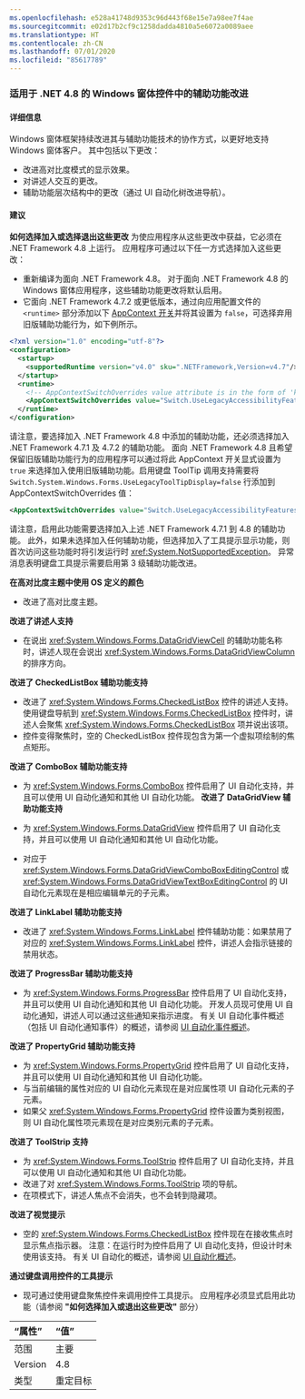 ```yaml
---
ms.openlocfilehash: e528a41748d9353c96d443f68e15e7a98ee7f4ae
ms.sourcegitcommit: e02d17b2cf9c1258dadda4810a5e6072a0089aee
ms.translationtype: HT
ms.contentlocale: zh-CN
ms.lasthandoff: 07/01/2020
ms.locfileid: "85617789"
---
```

### <a name="accessibility-improvements-in-windows-forms-controls-for-net-48"></a>适用于 .NET 4.8 的 Windows 窗体控件中的辅助功能改进

#### <a name="details"></a>详细信息

Windows 窗体框架持续改进其与辅助功能技术的协作方式，以更好地支持 Windows 窗体客户。 其中包括以下更改：

- 改进高对比度模式的显示效果。
- 对讲述人交互的更改。
- 辅助功能层次结构中的更改（通过 UI 自动化树改进导航）。

#### <a name="suggestion"></a>建议

**如何选择加入或选择退出这些更改** 为使应用程序从这些更改中获益，它必须在 .NET Framework 4.8 上运行。 应用程序可通过以下任一方式选择加入这些更改：

- 重新编译为面向 .NET Framework 4.8。 对于面向 .NET Framework 4.8 的 Windows 窗体应用程序，这些辅助功能更改将默认启用。
- 它面向 .NET Framework 4.7.2 或更低版本，通过向应用配置文件的 `<runtime>` 部分添加以下 [AppContext 开关](https://docs.microsoft.com/dotnet/framework/configure-apps/file-schema/runtime/appcontextswitchoverrides-element)并将其设置为 `false`，可选择弃用旧版辅助功能行为，如下例所示。

```xml
<?xml version="1.0" encoding="utf-8"?>
<configuration>
  <startup>
    <supportedRuntime version="v4.0" sku=".NETFramework,Version=v4.7"/>
  </startup>
  <runtime>
    <!-- AppContextSwitchOverrides value attribute is in the form of 'key1=true/false;key2=true/false  -->
    <AppContextSwitchOverrides value="Switch.UseLegacyAccessibilityFeatures=false;Switch.UseLegacyAccessibilityFeatures.2=false;Switch.UseLegacyAccessibilityFeatures.3=false" />
  </runtime>
</configuration>
```

请注意，要选择加入 .NET Framework 4.8 中添加的辅助功能，还必须选择加入 .NET Framework 4.7.1 及 4.7.2 的辅助功能。 面向 .NET Framework 4.8 且希望保留旧版辅助功能行为的应用程序可以通过将此 AppContext 开关显式设置为 `true` 来选择加入使用旧版辅助功能。启用键盘 ToolTip 调用支持需要将 `Switch.System.Windows.Forms.UseLegacyToolTipDisplay=false` 行添加到 AppContextSwitchOverrides 值：

```xml
<AppContextSwitchOverrides value="Switch.UseLegacyAccessibilityFeatures=false;Switch.UseLegacyAccessibilityFeatures.2=false;Switch.UseLegacyAccessibilityFeatures.3=false;Switch.System.Windows.Forms.UseLegacyToolTipDisplay=false" />
```

请注意，启用此功能需要选择加入上述 .NET Framework 4.7.1 到 4.8 的辅助功能。 此外，如果未选择加入任何辅助功能，但选择加入了工具提示显示功能，则首次访问这些功能时将引发运行时 <xref:System.NotSupportedException>。 异常消息表明键盘工具提示需要启用第 3 级辅助功能改进。

**在高对比度主题中使用 OS 定义的颜色**

- 改进了高对比度主题。

**改进了讲述人支持**

- 在说出 <xref:System.Windows.Forms.DataGridViewCell> 的辅助功能名称时，讲述人现在会说出 <xref:System.Windows.Forms.DataGridViewColumn> 的排序方向。

**改进了 CheckedListBox 辅助功能支持**

- 改进了 <xref:System.Windows.Forms.CheckedListBox> 控件的讲述人支持。 使用键盘导航到 <xref:System.Windows.Forms.CheckedListBox> 控件时，讲述人会聚焦 <xref:System.Windows.Forms.CheckedListBox> 项并说出该项。
- 控件变得聚焦时，空的 CheckedListBox 控件现包含为第一个虚拟项绘制的焦点矩形。

**改进了 ComboBox 辅助功能支持**

- 为 <xref:System.Windows.Forms.ComboBox> 控件启用了 UI 自动化支持，并且可以使用 UI 自动化通知和其他 UI 自动化功能。
**改进了 DataGridView 辅助功能支持**

- 为 <xref:System.Windows.Forms.DataGridView> 控件启用了 UI 自动化支持，并且可以使用 UI 自动化通知和其他 UI 自动化功能。
- 对应于 <xref:System.Windows.Forms.DataGridViewComboBoxEditingControl> 或 <xref:System.Windows.Forms.DataGridViewTextBoxEditingControl> 的 UI 自动化元素现在是相应编辑单元的子元素。

**改进了 LinkLabel 辅助功能支持**

- 改进了 <xref:System.Windows.Forms.LinkLabel> 控件辅助功能：如果禁用了对应的 <xref:System.Windows.Forms.LinkLabel> 控件，讲述人会指示链接的禁用状态。

**改进了 ProgressBar 辅助功能支持**

- 为 <xref:System.Windows.Forms.ProgressBar> 控件启用了 UI 自动化支持，并且可以使用 UI 自动化通知和其他 UI 自动化功能。 开发人员现可使用 UI 自动化通知，讲述人可以通过这些通知来指示进度。
有关 UI 自动化事件概述（包括 UI 自动化通知事件）的概述，请参阅 [UI 自动化事件概述](https://docs.microsoft.com/windows/desktop/WinAuto/uiauto-eventsoverview)。

**改进了 PropertyGrid 辅助功能支持**

- 为 <xref:System.Windows.Forms.PropertyGrid> 控件启用了 UI 自动化支持，并且可以使用 UI 自动化通知和其他 UI 自动化功能。
- 与当前编辑的属性对应的 UI 自动化元素现在是对应属性项 UI 自动化元素的子元素。
- 如果父 <xref:System.Windows.Forms.PropertyGrid> 控件设置为类别视图，则 UI 自动化属性项元素现在是对应类别元素的子元素。

**改进了 ToolStrip 支持**

- 为 <xref:System.Windows.Forms.ToolStrip> 控件启用了 UI 自动化支持，并且可以使用 UI 自动化通知和其他 UI 自动化功能。
- 改进了对 <xref:System.Windows.Forms.ToolStrip> 项的导航。
- 在项模式下，讲述人焦点不会消失，也不会转到隐藏项。

**改进了视觉提示**

- 空的 <xref:System.Windows.Forms.CheckedListBox> 控件现在在接收焦点时显示焦点指示器。
注意：在运行时为控件启用了 UI 自动化支持，但设计时未使用该支持。 有关 UI 自动化的概述，请参阅 [UI 自动化概述](https://docs.microsoft.com/dotnet/framework/ui-automation/ui-automation-overview)。

**通过键盘调用控件的工具提示**

- 现可通过使用键盘聚焦控件来调用控件工具提示。 应用程序必须显式启用此功能（请参阅 **&quot;如何选择加入或退出这些更改&quot;** 部分）

| “属性”    | “值”       |
|:--------|:------------|
| 范围   | 主要       |
| Version | 4.8         |
| 类型    | 重定目标 |
